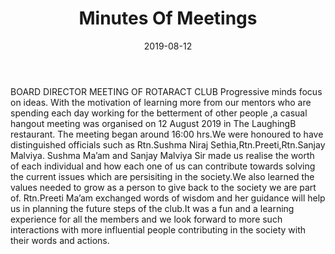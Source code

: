 ﻿---
layout: post
title:  "Minutes Of Meetings"
date:   2019-08-12
author: ""
excerpt: "Rotaract club organised a productive meeting."
image: ""
is_pinned:
---

BOARD DIRECTOR MEETING OF ROTARACT CLUB
                                            Progressive minds focus on ideas.
With the motivation of learning more from our mentors who are spending each day working for the betterment of other people ,a casual hangout meeting was organised on 12 August 2019 in The LaughingB restaurant.
The meeting began around 16:00 hrs.We were honoured  to have distinguished officials such as Rtn.Sushma Niraj Sethia,Rtn.Preeti,Rtn.Sanjay Malviya.
Sushma  Ma’am and Sanjay Malviya Sir made us realise the worth of each individual and how each one of us can contribute towards solving the current issues which are persisiting in the society.We also learned the values needed to grow as a person to give back to the society we are part of. 
Rtn.Preeti Ma’am exchanged words of wisdom and her guidance will help us in planning the future steps of the club.It was a fun and a learning  experience for all the members and we look forward to more such interactions with  more influential people contributing in the society with their words and actions.
